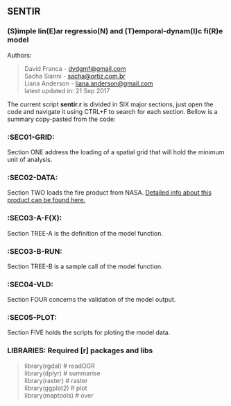 ## SENTIR
### (S)imple lin(E)ar regressio(N) and (T)emporal-dynam(I)c fi(R)e model

Authors:<br/>
> David Franca - dvdgmf@gmail.com<br/>
> Sacha Sianni - sacha@ortiz.com.br<br/>
> Liana Anderson - liana.anderson@gmail.com<br/>
latest updated in: 21 Sep 2017<br/>

The current script **sentir.r** is divided in SIX major sections, just open the code and navigate it using CTRL+F to search for each section. Bellow is a summary copy-pasted from the code:<br/>
### :SEC01-GRID:
Section ONE address the loading of a spatial grid that will hold the minimum unit of analysis.<br/>
### :SEC02-DATA:
Section TWO loads the fire product from NASA. [Detailed info about this product can be found here.](https://earthdata.nasa.gov/earth-observation-data/near-real-time/firms)<br/>
### :SEC03-A-F(X):
Section TREE-A is the definition of the model function.<br/>
### :SEC03-B-RUN:
Section TREE-B is a sample call of the model function.<br/>
### :SEC04-VLD:
Section FOUR concerns the validation of the model output.<br/>
### :SEC05-PLOT:
Section FIVE holds the scripts for ploting the model data.<br/>
### LIBRARIES: Required **[r]** packages and libs

> library(rgdal) &#35; readOGR<br/>
> library(dplyr) &#35; summarise<br/>
> library(raster) &#35; raster<br/>
> library(ggplot2) &#35; plot<br/>
> library(maptools) &#35; over<br/>
